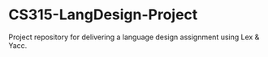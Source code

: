 # CS315-LangDesign-Project
Project repository for delivering a language design assignment using Lex & Yacc. 
